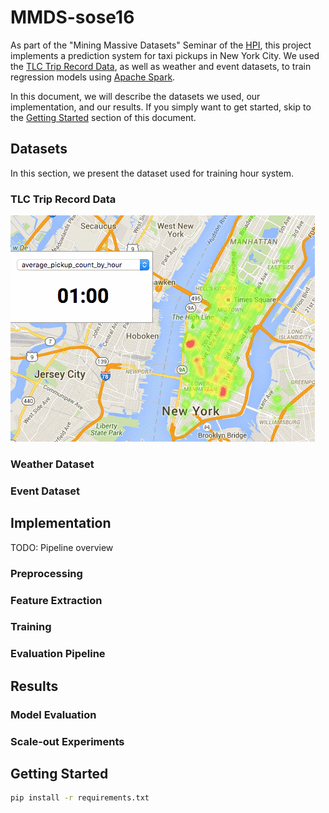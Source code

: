 # MMDS-sose16

As part of the "Mining Massive Datasets" Seminar of the [HPI](http://hpi.de/), this project implements a prediction system for taxi pickups in New York City.
We used the [TLC Trip Record Data](http://www.nyc.gov/html/tlc/html/about/trip_record_data.shtml), as well as weather and event datasets, to train regression models using [Apache Spark](http://spark.apache.org/).

In this document, we will describe the datasets we used, our implementation, and our results.
If you simply want to get started, skip to the [Getting Started](#getting_started) section of this document.

## Datasets

In this section, we present the dataset used for training hour system.

### TLC Trip Record Data

![Pickups by hour heatmap](images/heatmaps/pickups_by_hour.gif)

### Weather Dataset

### Event Dataset

## Implementation

TODO: Pipeline overview

### Preprocessing

### Feature Extraction

### Training

### Evaluation Pipeline

## Results

### Model Evaluation

### Scale-out Experiments

## <a name="getting_started"></a> Getting Started

```bash
pip install -r requirements.txt
```
